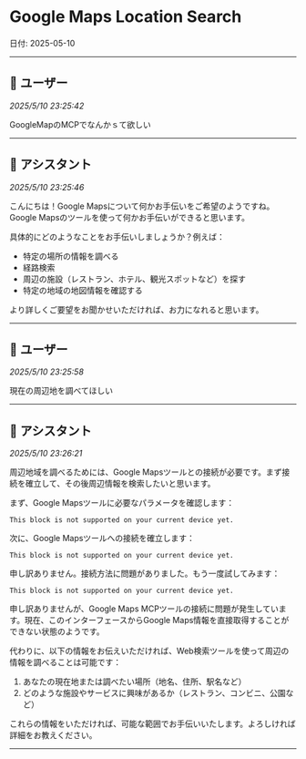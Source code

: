 # Google Maps Location Search

日付: 2025-05-10

---

## 👤 ユーザー
*2025/5/10 23:25:42*

GoogleMapのMCPでなんかｓて欲しい

---

## 🤖 アシスタント
*2025/5/10 23:25:46*

こんにちは！Google Mapsについて何かお手伝いをご希望のようですね。Google Mapsのツールを使って何かお手伝いができると思います。

具体的にどのようなことをお手伝いしましょうか？例えば：
- 特定の場所の情報を調べる
- 経路検索
- 周辺の施設（レストラン、ホテル、観光スポットなど）を探す
- 特定の地域の地図情報を確認する

より詳しくご要望をお聞かせいただければ、お力になれると思います。

---

## 👤 ユーザー
*2025/5/10 23:25:58*

現在の周辺地を調べてほしい

---

## 🤖 アシスタント
*2025/5/10 23:26:21*

周辺地域を調べるためには、Google Mapsツールとの接続が必要です。まず接続を確立して、その後周辺情報を検索したいと思います。

まず、Google Mapsツールに必要なパラメータを確認します：
```
This block is not supported on your current device yet.
```



次に、Google Mapsツールへの接続を確立します：
```
This block is not supported on your current device yet.
```



申し訳ありません。接続方法に問題がありました。もう一度試してみます：
```
This block is not supported on your current device yet.
```



申し訳ありませんが、Google Maps MCPツールの接続に問題が発生しています。現在、このインターフェースからGoogle Maps情報を直接取得することができない状態のようです。

代わりに、以下の情報をお伝えいただければ、Web検索ツールを使って周辺の情報を調べることは可能です：

1. あなたの現在地または調べたい場所（地名、住所、駅名など）
2. どのような施設やサービスに興味があるか（レストラン、コンビニ、公園など）

これらの情報をいただければ、可能な範囲でお手伝いいたします。よろしければ詳細をお教えください。

---
